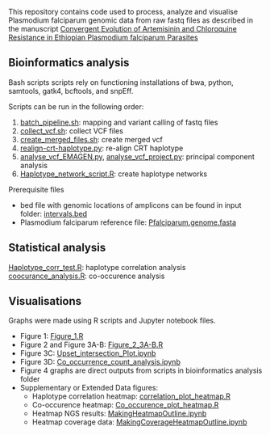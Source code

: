 
This repository contains code used to process, analyze and visualise Plasmodium falciparum genomic data from raw fastq files as described in the manuscript [Convergent Evolution of Artemisinin and Chloroquine Resistance in Ethiopian Plasmodium falciparum Parasites](https://verixiv.org/articles/2-162)

## Bioinformatics analysis

Bash scripts scripts rely on functioning installations of bwa, python, samtools, gatk4, bcftools, and snpEff.

Scripts can be run in the following order:
1. [batch_pipeline.sh](https://github.com/leenvh/EMAGEN/blob/main/bioinformatics%20analysis/batch_pipeline.sh): mapping and variant calling of fastq files
2. [collect_vcf.sh](https://github.com/leenvh/EMAGEN/blob/main/bioinformatics%20analysis/collect_vcf.sh): collect VCF files 
3. [create_merged_files.sh](https://github.com/leenvh/EMAGEN/blob/main/bioinformatics%20analysis/create_merged_files.sh): create merged vcf
4. [realign-crt-haplotype.py](https://github.com/leenvh/EMAGEN/blob/main/bioinformatics%20analysis/realign-crt-haplotype.py): re-align CRT haplotype
5. [analyse_vcf_EMAGEN.py](https://github.com/leenvh/EMAGEN/blob/main/bioinformatics%20analysis/analyse_vcf_EMAGEN.py), [analyse_vcf_project.py](https://github.com/leenvh/EMAGEN/blob/main/bioinformatics%20analysis/analyse_vcf_project.py): principal component analysis
6. [Haplotype_network_script.R](https://github.com/leenvh/EMAGEN/blob/main/bioinformatics%20analysis/Haplotype_network_script.R): create haplotype networks
   
Prerequisite files
- bed file with genomic locations of amplicons can be found in input folder: [intervals.bed](https://github.com/leenvh/EMAGEN/blob/main/bioinformatics%20analysis/input/intervals.bed)<br />
- Plasmodium falciparum reference file: [Pfalciparum.genome.fasta](https://github.com/leenvh/EMAGEN/blob/main/bioinformatics%20analysis/input/Pfalciparum.genome.fasta)

## Statistical analysis

[Haplotype_corr_test.R](https://github.com/leenvh/EMAGEN/blob/main/Haplotype_corr_test.R): haplotype correlation analysis<br />
[coocurance_analysis.R](https://github.com/leenvh/EMAGEN/blob/main/statistical%20analysis/coocurance_analysis.R): co-occurence analysis


## Visualisations

Graphs were made using R scripts and Jupyter notebook files.

- Figure 1: [Figure_1.R](https://github.com/leenvh/EMAGEN/blob/main/visualisations/Figure_1.R)
- Figure 2 and Figure 3A-B: [Figure_2_3A-B.R](https://github.com/leenvh/EMAGEN/blob/main/visualisations/Figure_2_3A-B.R)
- Figure 3C: [Upset_intersection_Plot.ipynb](https://github.com/leenvh/EMAGEN/blob/main/visualisations/Upset_intersection_Plot.ipynb)
- Figure 3D: [Co_occurrence_count_analysis.ipynb](https://github.com/leenvh/EMAGEN/blob/main/visualisations/Co_occurrence_count_analysis.ipynb)
- Figure 4 graphs are direct outputs from scripts in bioinformatics analysis folder
- Supplementary or Extended Data figures:
  * Haplotype correlation heatmap: [correlation_plot_heatmap.R](https://github.com/leenvh/EMAGEN/blob/main/visualisations/correlation_plot_heatmap.R)<br />
  * Co-occurence heatmap: [Co_occurence_plot_heatmap.R](https://github.com/leenvh/EMAGEN/blob/main/visualisations/Co_occurence_plot_heatmap.R)<br />
  * Heatmap NGS results: [MakingHeatmapOutline.ipynb](https://github.com/leenvh/EMAGEN/blob/main/visualisations/MakingHeatmapOutline.ipynb) <br />
  * Heatmap coverage data: [MakingCoverageHeatmapOutline.ipynb](https://github.com/leenvh/EMAGEN/blob/main/visualisations/MakingCoverageHeatmapOutline.ipynb) <br /> 
